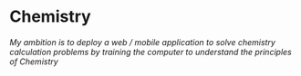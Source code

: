# Chemistry
###### My ambition is to deploy a web / mobile application to solve chemistry calculation problems by training the computer to understand the principles of Chemistry

